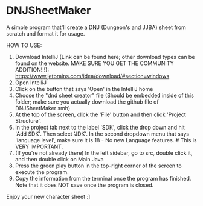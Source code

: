 # DNJSheetMaker
A simple program that'll create a DNJ (Dungeon's and JJBA) sheet from scratch and format it for usage.

HOW TO USE:
1. Download IntelliJ (Link can be found here; other download types can be found on the website. MAKE SURE YOU GET THE COMMUNITY ADDITION!!!): https://www.jetbrains.com/idea/download/#section=windows
2. Open IntelliJ
3. Click on the button that says 'Open' in the IntelliJ home
4. Choose the "dnd sheet creator" file (Should be embedded inside of this folder; make sure you actually download the github file of DNJSheetMaker smh)
5. At the top of the screen, click the 'File' button and then click 'Project Structure'.
6. In the project tab next to the label 'SDK', click the drop down and hit 'Add SDK'. Then select 'JDK'. In the second dropdown menu that says 'language level', make sure it is 18 - No new Language features. # This is VERY IMPORTANT.
7. (If you're not already there) In the left sidebar, go to src, double click it, and then double click on Main.Java
8. Press the green play button in the top-right corner of the screen to execute the program.
9. Copy the information from the terminal once the program has finished. Note that it does NOT save once the program is closed.

Enjoy your new character sheet :]
